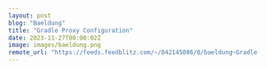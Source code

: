 ```yaml
---
layout: post
blog: "Baeldung"
title: "Gradle Proxy Configuration"
date: 2023-11-27T00:00:02Z
image: images/baeldung.png
remote_url: "https://feeds.feedblitz.com/~/842145086/0/baeldung~Gradle-Proxy-Configuration"
---
```

